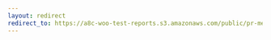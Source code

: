 ```yaml
---
layout: redirect
redirect_to: https://a8c-woo-test-reports.s3.amazonaws.com/public/pr-merge/45193/e2e/index.html
---
```

